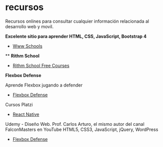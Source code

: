 ﻿# recursos
Recursos onlines para consultar cualquier información relacionada al desarrollo web y movil.


**Excelente sitio para aprender HTML, CSS, JavaScript, Bootstrap 4**
* [Www Schools](https://www.w3schools.com)

**
**Rithm School**
* [Rithm School Free Courses](https://www.rithmschool.com/courses)


**Flexbox Defense**

Aprende Flexbox jugando a defender

* [Flexbox Defense](http://www.flexboxdefense.com)


Cursos Platzi

* [React Native](https://mega.nz/#F!5y4zEa6K!UdsNjtEMEl5ciMj67L4TQg)

Udemy - Diseño Web. Prof. Carlos Arturo, el mismo autor del canal FalconMasters en YouTube 
HTML5, CSS3, JavaScript, jQuery, WordPress

* [Flexbox Defense](http://www.flexboxdefense.com)
